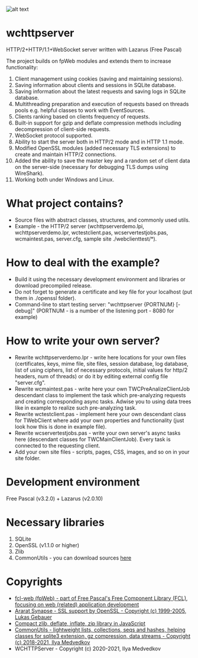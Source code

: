 ![alt text](https://github.com/iLya2IK/wchttpserver/blob/main/icons/wclogo_c.svg?raw=true)

# wchttpserver
HTTP/2+HTTP/1.1+WebSocket server written with Lazarus (Free Pascal)

The project builds on fpWeb modules and extends them to increase functionality:
1. Client management using cookies (saving and maintaining sessions).
2. Saving information about clients and sessions in SQLite database.
3. Saving information about the latest requests and saving logs in SQLite database.
4. Multithreading preparation and execution of requests based on threads pools e.g. helpful classes to work with EventSources.
6. Clients ranking based on clients frequency of requests.
7. Built-in support for gzip and deflate compression methods including decompression of client-side requests.
8. WebSocket protocol supported.
9. Ability to start the server both in HTTP/2 mode and in HTTP 1.1 mode.
10. Modified OpenSSL modules (added necessary TLS extensions) to create and maintain HTTP/2 connections.
11. Added the ability to save the master key and a random set of client data on the server-side (necessary for debugging TLS dumps using WireShark).
12. Working both under Windows and Linux.

# What project contains?
* Source files with abstract classes, structures, and commonly used utils. 
* Example - the HTTP/2 server (wchttpserverdemo.lpi, wchttpserverdemo.lpr, wctestclient.pas, wcservertestjobs.pas, wcmaintest.pas, server.cfg, sample site ./webclienttest/*).

# How to deal with the example?
* Build it using the necessary development environment and libraries or download precompiled release.
* Do not forget to generate a certificate and key file for your localhost (put them in ./openssl folder). 
* Command-line to start testing server: "wchttpserver {PORTNUM} [-debug]" (PORTNUM - is a number of the listening port - 8080 for example)

# How to write your own server?
* Rewrite wchttpserverdemo.lpr - write here locations for your own files (certificates, keys, mime file, site files, session database, log database, list of using ciphers, list of necessary protocols, initial values for http/2 headers, num of threads) or do it by editing external config file "server.cfg".
* Rewrite wcmaintest.pas - write here your own TWCPreAnalizeClientJob descendant class to implement the task which pre-analyzing requests and creating corresponding async tasks. Adwise you to using data trees like in example to realize such pre-analyzing task. 
* Rewrite wctestclient.pas - implement here your own descendant class for TWebClient where add your own properties and functionality (just look how this is done in example file).
* Rewrite wcservertestjobs.pas - write your own server's async tasks here (descendant classes for TWCMainClientJob). Every task is connected to the requesting client.
* Add your own site files - scripts, pages, CSS, images, and so on in your site folder.

# Development environment
Free Pascal (v3.2.0) + Lazarus (v2.0.10)

# Necessary libraries
1. SQLite
2. OpenSSL (v1.1.0 or higher)
3. Zlib
4. CommonUtils - you can download sources [here](https://github.com/iLya2IK/commonutils)

# Copyrights
* [fcl-web (fpWeb) - part of Free Pascal's Free Component Library (FCL), focusing on web (related) application development](https://wiki.lazarus.freepascal.org/fcl-web)
* [Ararat Synapse - SSL support by OpenSSL - Copyright (c) 1999-2005, Lukas Gebauer](http://www.ararat.cz/synapse/doku.php/start)
* [Compact zlib, deflate, inflate, zip library in JavaScript](https://github.com/imaya/zlib.js)
* [CommonUtils - lightweight lists, collections, seqs and hashes, helping classes for sqlite3 extension, gz compression, data streams - Copyright (c) 2018-2021, Ilya Medvedkov](https://github.com/iLya2IK/commonutils)
* WCHTTPServer - Copyright (c) 2020-2021, Ilya Medvedkov
